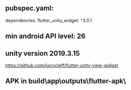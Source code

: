 ## pubspec.yaml:

dependencies:
  flutter_unity_widget: ^3.0.1

## min android API level: 26
## unity version 2019.3.15
https://github.com/juicycleff/flutter-unity-view-widget

## APK in build\app\outputs\flutter-apk\
